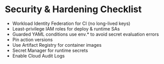 # Security & Hardening Checklist
- Workload Identity Federation for CI (no long-lived keys)
- Least-privilege IAM roles for deploy & runtime SAs
- Guarded YAML conditions use env.* to avoid secret evaluation errors
- Pin action versions
- Use Artifact Registry for container images
- Secret Manager for runtime secrets
- Enable Cloud Audit Logs
